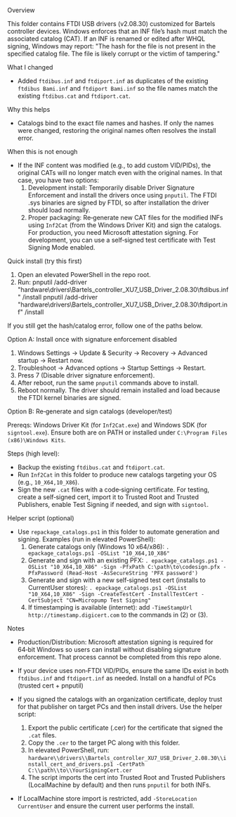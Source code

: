 Overview

This folder contains FTDI USB drivers (v2.08.30) customized for Bartels controller devices. Windows enforces that an INF file’s hash must match the associated catalog (CAT). If an INF is renamed or edited after WHQL signing, Windows may report: "The hash for the file is not present in the specified catalog file. The file is likely corrupt or the victim of tampering."

What I changed

- Added `ftdibus.inf` and `ftdiport.inf` as duplicates of the existing `ftdibus Bami.inf` and `ftdiport Bami.inf` so the file names match the existing `ftdibus.cat` and `ftdiport.cat`.

Why this helps

- Catalogs bind to the exact file names and hashes. If only the names were changed, restoring the original names often resolves the install error.

When this is not enough

- If the INF content was modified (e.g., to add custom VID/PIDs), the original CATs will no longer match even with the original names. In that case, you have two options:
  1) Development install: Temporarily disable Driver Signature Enforcement and install the drivers once using `pnputil`. The FTDI .sys binaries are signed by FTDI, so after installation the driver should load normally.
  2) Proper packaging: Re‑generate new CAT files for the modified INFs using `Inf2Cat` (from the Windows Driver Kit) and sign the catalogs. For production, you need Microsoft attestation signing. For development, you can use a self‑signed test certificate with Test Signing Mode enabled.

Quick install (try this first)

1) Open an elevated PowerShell in the repo root.
2) Run:
   pnputil /add-driver "hardware\drivers\Bartels_controller_XU7_USB_Driver_2.08.30\ftdibus.inf" /install
   pnputil /add-driver "hardware\drivers\Bartels_controller_XU7_USB_Driver_2.08.30\ftdiport.inf" /install

If you still get the hash/catalog error, follow one of the paths below.

Option A: Install once with signature enforcement disabled

1) Windows Settings -> Update & Security -> Recovery -> Advanced startup -> Restart now.
2) Troubleshoot -> Advanced options -> Startup Settings -> Restart.
3) Press 7 (Disable driver signature enforcement).
4) After reboot, run the same `pnputil` commands above to install.
5) Reboot normally. The driver should remain installed and load because the FTDI kernel binaries are signed.

Option B: Re‑generate and sign catalogs (developer/test)

Prereqs: Windows Driver Kit (for `Inf2Cat.exe`) and Windows SDK (for `signtool.exe`). Ensure both are on PATH or installed under `C:\Program Files (x86)\Windows Kits`.

Steps (high level):
- Backup the existing `ftdibus.cat` and `ftdiport.cat`.
- Run `Inf2Cat` in this folder to produce new catalogs targeting your OS (e.g., `10_X64,10_X86`).
- Sign the new `.cat` files with a code‑signing certificate. For testing, create a self‑signed cert, import it to Trusted Root and Trusted Publishers, enable Test Signing if needed, and sign with `signtool`.

Helper script (optional)

- Use `repackage_catalogs.ps1` in this folder to automate generation and signing. Examples (run in elevated PowerShell):
  1) Generate catalogs only (Windows 10 x64/x86):
     `.epackage_catalogs.ps1 -OSList "10_X64,10_X86"`
  2) Generate and sign with an existing PFX:
     `.epackage_catalogs.ps1 -OSList "10_X64,10_X86" -Sign -PfxPath C:\path\to\codesign.pfx -PfxPassword (Read-Host -AsSecureString 'PFX password')`
  3) Generate and sign with a new self‑signed test cert (installs to CurrentUser stores):
     `.epackage_catalogs.ps1 -OSList "10_X64,10_X86" -Sign -CreateTestCert -InstallTestCert -CertSubject "CN=Micropump Test Signing"`
  4) If timestamping is available (internet):
     add `-TimeStampUrl http://timestamp.digicert.com` to the commands in (2) or (3).

Notes

- Production/Distribution: Microsoft attestation signing is required for 64‑bit Windows so users can install without disabling signature enforcement. That process cannot be completed from this repo alone.
- If your device uses non‑FTDI VID/PIDs, ensure the same IDs exist in both `ftdibus.inf` and `ftdiport.inf` as needed.
Install on a handful of PCs (trusted cert + pnputil)

- If you signed the catalogs with an organization certificate, deploy trust for that publisher on target PCs and then install drivers. Use the helper script:

  1) Export the public certificate (.cer) for the certificate that signed the `.cat` files.
  2) Copy the `.cer` to the target PC along with this folder.
  3) In elevated PowerShell, run:
     `hardware\\drivers\\Bartels_controller_XU7_USB_Driver_2.08.30\\install_cert_and_drivers.ps1 -CertPath C:\\path\\to\\YourSigningCert.cer`
  4) The script imports the cert into Trusted Root and Trusted Publishers (LocalMachine by default) and then runs `pnputil` for both INFs.

- If LocalMachine store import is restricted, add `-StoreLocation CurrentUser` and ensure the current user performs the install.
